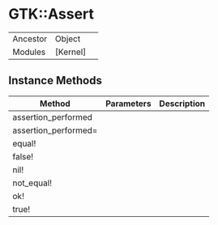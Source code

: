 # GTK::Assert
|  |  |  |
| --- | --- | --- |
| Ancestor | Object |
| Modules | [Kernel] |


## Instance Methods

| Method | Parameters | Description |
| --- | --- | --- |
| assertion_performed |  |  |
| assertion_performed= |  |  |
| equal! |  |  |
| false! |  |  |
| nil! |  |  |
| not_equal! |  |  |
| ok! |  |  |
| true! |  |  |
